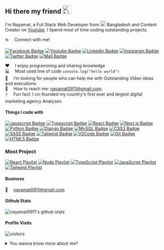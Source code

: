 <!-- ![Github Banner](assets/github-banner.png) -->

## Hi there my friend <img src="assets/hello.gif" width="28px" alt="hi">

I'm Nayamat, a Full Stack Web Developer from <img src="assets/bangladesh.png" width="18"/> Bangladesh and Content Creator on [Youtube](https://youtube.com/). I Spend most of time coding outstanding projects.

:coffee: &emsp;Connect with me!

[![Facebook Badge](https://img.shields.io/badge/Facebook-1877F2?style=for-the-badge&logo=facebook&logoColor=white)](https://facebook.com/.nayamat.ullah.148553) [![Youtube Badge](https://img.shields.io/badge/YouTube-FF0000?style=for-the-badge&logo=youtube&logoColor=white)](https://youtube.com) [![Linkedin Badge](https://img.shields.io/badge/LinkedIn-0077B5?style=for-the-badge&logo=linkedin&logoColor=white)](https://www.linkedin.com/in/nayamat-ullah-584801129/) [![Instagram Badge](https://img.shields.io/badge/Instagram-E4405F?style=for-the-badge&logo=instagram&logoColor=white)](https://instagram.com/nayamat0911/) [![Twitter Badge](https://img.shields.io/badge/Twitter-1DA1F2?style=for-the-badge&logo=twitter&logoColor=white)](https://twitter.com/NayamatUllah11) [![Mail Badge](https://img.shields.io/badge/Gmail-D14836?style=for-the-badge&logo=gmail&logoColor=white)](mailto:nayamat0911@gmail.com)

:hearts: &emsp;I enjoy programming and sharing knowledge <br/>
:computer: &emsp;Most used line of code `console.log("hello world")` <br/>
🤔 &emsp;I’m looking for people who can help me with Outstanding Video ideas and executions.<br/>
:e-mail: &emsp;How to reach me: nayamat0911@gmail.com.<br/>
⚡ &emsp;Fun fact: I co-founded my country's first ever and largest digital marketing agency Analyzen.

#### Things I code with

[![Javascript Badge](https://img.shields.io/badge/-Javascript-F0DB4F?style=for-the-badge&labelColor=black&logo=javascript&logoColor=F0DB4F)](#) [![Typescript Badge](https://img.shields.io/badge/-Typescript-007acc?style=for-the-badge&labelColor=black&logo=typescript&logoColor=007acc)](#) [![React Badge](https://img.shields.io/badge/-React-61DBFB?style=for-the-badge&labelColor=black&logo=react&logoColor=61DBFB)](#) [![Next.js Badge](https://img.shields.io/badge/next.js-000000?style=for-the-badge&logo=nextdotjs&logoColor=white)](#) [![Python Badge](https://img.shields.io/badge/-Python-3C873A?style=for-the-badge&labelColor=black&logo=python&logoColor=3C873A)](#) [![Django Badge](https://img.shields.io/badge/django-000000?style=for-the-badge&logo=django&logoColor=white)](#) [![MySQL Badge](https://img.shields.io/badge/MySQL-4EA94B?style=for-the-badge&logo=mysql&logoColor=white)](#) [![CSS3 Badge](https://img.shields.io/badge/-css-800080?style=for-the-badge&labelColor=black&logo=css&logoColor=e535ab)](#) [![SASS Badge](https://img.shields.io/badge/Sass-CC6699?style=for-the-badge&logo=sass&logoColor=white)](#) [![Tailwind Badge](https://img.shields.io/badge/Tailwind%20CSS-092749?style=for-the-badge&logo=tailwindcss&logoColor=06B6D4&labelColor=000000)](#) [![VSCode Badge](https://img.shields.io/badge/Visual_Studio-5C2D91?style=for-the-badge&logo=visual%20studio&logoColor=white)](#) [![Git Badge](https://img.shields.io/badge/Git-F05032?style=for-the-badge&logo=git&logoColor=white)](#) [![HTML5 Badge](https://img.shields.io/badge/html-800000?style=for-the-badge&logo=html&logoColor=white)](#)

### Most Project

[![React Playlist](https://img.shields.io/badge/React-20232A?style=for-the-badge&logo=react&logoColor=61DAFB)](https://lwsbd.link/react) [![Node Playlist](https://img.shields.io/badge/Node.js-339933?style=for-the-badge&logo=nodedotjs&logoColor=white)](https://lwsbd.link/node) [![TypeScript Playlist](https://img.shields.io/badge/TypeScript-007ACC?style=for-the-badge&logo=typescript&logoColor=white)](https://lwsbd.link/ts) [![JavaScript Playlist](https://img.shields.io/badge/JavaScript-323330?style=for-the-badge&logo=javascript&logoColor=F7DF1E)](https://lwsbd.link/startjs) [![Tailwind Playlist](https://img.shields.io/badge/Tailwind%20CSS-092749?style=for-the-badge&logo=tailwindcss&logoColor=06B6D4&labelColor=000000)](https://lwsbd.link/tp)

<!-- ### My Projects & Ventures

<table>
  <thead align="center">
    <tr border: none;>
      <td><b>Projects</b></td>
      <td><b>Description</b></td>
      <td><b>Responses</b></td>
    </tr>
  </thead>
  <tbody>
    <tr>
      <td><a href="https://learnwithsumit.com" target="_blank">Learn with Sumit</a></td>
      <td>Programming related Learning Platform for Bangladesh</td>
      <td>100K+ active learners</td>
    </tr>
    <tr>
      <td><a href="https://marketplace.visualstudio.com/items?itemName=SumitSaha.learn-with-sumit-theme" target="_blank">Learn with Sumit Theme</a></td>
      <td>Visual Studio Code Editor Theme</td>
      <td>15K+ installs</td>
    </tr>
    <tr>
      <td>Listenyzen</td>
      <td>AI powered Social Media Customer Query Aggregator & Analytics SAAS tool</td>
      <td>65+ clients</td>
    </tr>
    <tr>
      <td><a href="https://analyzenbd.com" target="_blank">Analyzen</a></td>
      <td>First ever & largest Digital Marketing Agency in Bangladesh</td>
      <td>120+ clients</td>
    </tr>
    <tr>
      <td>Prism</td>
      <td>Complete Sales Automation & ERP Enterprise Solution for British American Tobacco Bangladesh</td>
      <td>2.5k+ Distributors Nationwide</td>
    </tr>
    <tr>
      <td>Unilever MARS</td>
      <td>Activation Management Enterprise Solution for Unilever Bangladesh Ltd.</td>
      <td>20 million+ Consumer Data Managed Already</td>
    </tr>
  </tbody>
</table> -->

<!-- ### 📺 &emsp;Latest YouTube Videos -->

<!-- YOUTUBE:START 
- [React 18 new features - What&#39;s new in React](https://www.youtube.com/watch?v=K8pzpxfES4U)
- [Debounce Function in JavaScript - JavaScript Job Interview question](https://www.youtube.com/watch?v=dD9O8DnIBj4)
- [#46 React Router v6 Private Route Tutorial](https://www.youtube.com/watch?v=99RWZsEITx4)
- [#100 JavaScript Bangla Tutorial | DOM Project JavaScript Tutorial](https://www.youtube.com/watch?v=_WuDDnZMRiE)
- [How to Learn - Learn from the Mentor](https://www.youtube.com/watch?v=1ECsXb6TnxU)-->
<!-- YOUTUBE:END -->

#### Business

:email: &emsp;nayamat0911@gmail.com

#### Github Stats

![nayamat0911's github stats](https://github-readme-stats.vercel.app/api?username=nayamat0911&count_private=true&theme=tokyonight&hide=contribs,prs)
#### Profile Visits

![visitors](https://visitor-badge.glitch.me/badge?page_id=nayamat0911.nayamat0911)

<details>
<summary>
  You wanna know more about me?
</summary>

<br >

I love sharing knowledge and putting tutorials, courses and posts together for helping other developers, and that's why Learn Web Youtube Channel exists!

#### My Web developer Career*

"All about teaching web development skills and techniques in an efficient and practical manner. It has all the tools you need to learn the newest and most popular technologies to convert you from a no stack to full stack developer. I started Full-stack develope in order to share my passion for web development and do what I truly love - teach and inspire new web developers.



</details>
